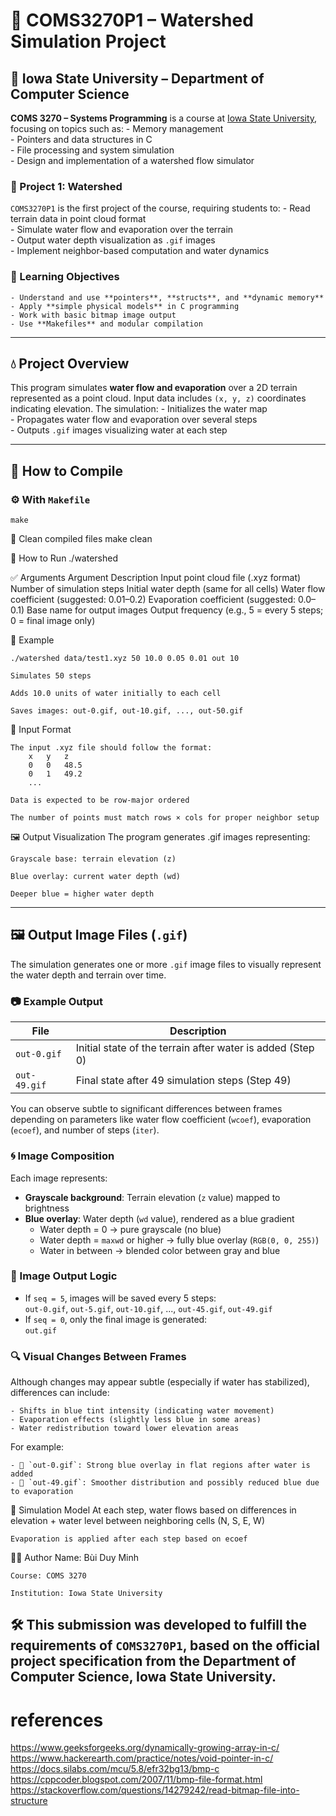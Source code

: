 # 🌊 COMS3270P1 – Watershed Simulation Project

## 🏫 Iowa State University – Department of Computer Science
**COMS 3270 – Systems Programming** is a course at [Iowa State University](https://www.iastate.edu/), focusing on topics such as:
    - Memory management  
    - Pointers and data structures in C  
    - File processing and system simulation  
    - Design and implementation of a watershed flow simulator

### 📁 Project 1: Watershed
`COMS3270P1` is the first project of the course, requiring students to:
    - Read terrain data in point cloud format  
    - Simulate water flow and evaporation over the terrain  
    - Output water depth visualization as `.gif` images  
    - Implement neighbor-based computation and water dynamics  

### 🎯 Learning Objectives
    - Understand and use **pointers**, **structs**, and **dynamic memory**  
    - Apply **simple physical models** in C programming  
    - Work with basic bitmap image output  
    - Use **Makefiles** and modular compilation  

---

## 💧 Project Overview
This program simulates **water flow and evaporation** over a 2D terrain represented as a point cloud. Input data includes `(x, y, z)` coordinates indicating elevation. The simulation:
    - Initializes the water map  
    - Propagates water flow and evaporation over several steps  
    - Outputs `.gif` images visualizing water at each step  

---

## 🚀 How to Compile

### ⚙️ With `Makefile`
    make

🧹 Clean compiled files 
    make clean

🏃 How to Run
    ./watershed <ifile> <iter> <iwater> <wcoef> <ecoef> <ofilebase> <seq>

✅ Arguments
        Argument	            Description
        <ifile>	                Input point cloud file (.xyz format)
        <iter>	                Number of simulation steps
        <iwater>	            Initial water depth (same for all cells)
        <wcoef>	                Water flow coefficient (suggested: 0.01–0.2)
        <ecoef>	                Evaporation coefficient (suggested: 0.0–0.1)
        <ofilebase>	            Base name for output images
        <seq>	                Output frequency (e.g., 5 = every 5 steps; 0 = final image only)

📂 Example

    ./watershed data/test1.xyz 50 10.0 0.05 0.01 out 10

    Simulates 50 steps

    Adds 10.0 units of water initially to each cell

    Saves images: out-0.gif, out-10.gif, ..., out-50.gif

📁 Input Format

    The input .xyz file should follow the format:
        x   y   z
        0   0   48.5
        0   1   49.2
        ...

    Data is expected to be row-major ordered

    The number of points must match rows × cols for proper neighbor setup

🖼️ Output Visualization
    The program generates .gif images representing:

    Grayscale base: terrain elevation (z)

    Blue overlay: current water depth (wd)

    Deeper blue = higher water depth

---

## 🖼️ Output Image Files (`.gif`)

The simulation generates one or more `.gif` image files to visually represent the water depth and terrain over time.

### 📷 Example Output

| File        | Description |
|-------------|-------------|
| `out-0.gif` | Initial state of the terrain after water is added (Step 0) |
| `out-49.gif` | Final state after 49 simulation steps (Step 49) |

You can observe subtle to significant differences between frames depending on parameters like water flow coefficient (`wcoef`), evaporation (`ecoef`), and number of steps (`iter`).

### 🌀 Image Composition

Each image represents:

- **Grayscale background**: Terrain elevation (`z` value) mapped to brightness  
- **Blue overlay**: Water depth (`wd` value), rendered as a blue gradient  
  - Water depth = 0 → pure grayscale (no blue)
  - Water depth = `maxwd` or higher → fully blue overlay (`RGB(0, 0, 255)`)
  - Water in between → blended color between gray and blue

### 🧪 Image Output Logic

- If `seq = 5`, images will be saved every 5 steps:  
    `out-0.gif`, `out-5.gif`, `out-10.gif`, ..., `out-45.gif`, `out-49.gif`
- If `seq = 0`, only the final image is generated:  
    `out.gif`

### 🔍 Visual Changes Between Frames

Although changes may appear subtle (especially if water has stabilized), differences can include:

    - Shifts in blue tint intensity (indicating water movement)
    - Evaporation effects (slightly less blue in some areas)
    - Water redistribution toward lower elevation areas

For example:

    - 🔹 `out-0.gif`: Strong blue overlay in flat regions after water is added  
    - 🔹 `out-49.gif`: Smoother distribution and possibly reduced blue due to evaporation

🧠 Simulation Model
    At each step, water flows based on differences in elevation + water level between neighboring cells (N, S, E, W)

    Evaporation is applied after each step based on ecoef

👨‍💻 Author
    Name: Bùi Duy Minh

    Course: COMS 3270

    Institution: Iowa State University

## 🛠️ This submission was developed to fulfill the requirements of `COMS3270P1`, based on the official project specification from the Department of Computer Science, Iowa State University.

# references
https://www.geeksforgeeks.org/dynamically-growing-array-in-c/
https://www.hackerearth.com/practice/notes/void-pointer-in-c/
https://docs.silabs.com/mcu/5.8/efr32bg13/bmp-c
https://cppcoder.blogspot.com/2007/11/bmp-file-format.html
https://stackoverflow.com/questions/14279242/read-bitmap-file-into-structure

